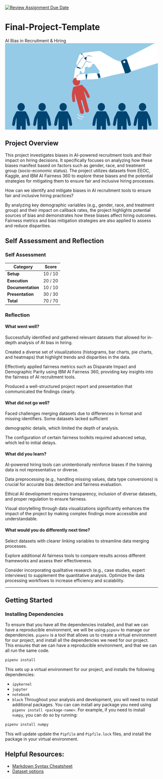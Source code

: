 [![Review Assignment Due Date](https://classroom.github.com/assets/deadline-readme-button-22041afd0340ce965d47ae6ef1cefeee28c7c493a6346c4f15d667ab976d596c.svg)](https://classroom.github.com/a/uFG8FNyr)
# Final-Project-Template
 AI Bias in Recruitment & Hiring 
 ![alt text](image.png)

## Project Overview
This project investigates biases in AI-powered recruitment tools and their impact on hiring decisions. It specifically focuses on analyzing how these biases manifest based on factors such as gender, race, and treatment group (socio-economic status). The project utilizes datasets from EEOC, Kaggle, and IBM AI Fairness 360 to explore these biases and the potential strategies for mitigating them to ensure fair and inclusive hiring processes.

How can we identify and mitigate biases in AI recruitment tools to ensure fair and inclusive hiring practices?

By analyzing key demographic variables (e.g., gender, race, and treatment group) and their impact on callback rates, the project highlights potential sources of bias and demonstrates how these biases affect hiring outcomes. Fairness metrics and bias mitigation strategies are also applied to assess and reduce disparities.

## Self Assessment and Reflection

<!-- Edit the following section with your self assessment and reflection -->

### Self Assessment
<!-- Replace the (...) with your score -->

| Category          | Score    |
| ----------------- | -------- |
| **Setup**         | 10 / 10 |
| **Execution**     | 20 / 20 |
| **Documentation** | 10 / 10 |
| **Presentation**  | 30 / 30 |
| **Total**         | 70 / 70 |

### Reflection
<!-- Edit the following section with your reflection .-->

#### What went well?
Successfully identified and gathered relevant datasets that allowed for in-depth analysis of AI bias in hiring.

Created a diverse set of visualizations (histograms, bar charts, pie charts, and heatmaps) that highlight trends and disparities in the data.

Effectively applied fairness metrics such as Disparate Impact and Demographic Parity using IBM AI Fairness 360, providing key insights into the fairness of AI recruitment tools.

Produced a well-structured project report and presentation that communicated the findings clearly.

#### What did not go well?
Faced challenges merging datasets due to differences in format and missing identifiers. Some datasets lacked sufficient 

demographic details, which limited the depth of analysis.

The configuration of certain fairness toolkits required advanced setup, which led to initial delays.

#### What did you learn?
AI-powered hiring tools can unintentionally reinforce biases if the training data is not representative or diverse.

Data preprocessing (e.g., handling missing values, data type conversions) is crucial for accurate bias detection and fairness evaluation.

Ethical AI development requires transparency, inclusion of diverse datasets, and proper regulation to ensure fairness.

Visual storytelling through data visualizations significantly enhances the impact of the project by making complex findings more 
accessible and understandable.

#### What would you do differently next time?
Select datasets with clearer linking variables to streamline data merging processes.

Explore additional AI fairness tools to compare results across different frameworks and assess their effectiveness.

Consider incorporating qualitative research (e.g., case studies, expert interviews) to supplement the quantitative analysis.
Optimize the data processing workflows to increase efficiency and scalability.

---

## Getting Started
### Installing Dependencies

To ensure that you have all the dependencies installed, and that we can have a reproducible environment, we will be using `pipenv` to manage our dependencies. `pipenv` is a tool that allows us to create a virtual environment for our project, and install all the dependencies we need for our project. This ensures that we can have a reproducible environment, and that we can all run the same code.

```bash
pipenv install
```

This sets up a virtual environment for our project, and installs the following dependencies:

- `ipykernel`
- `jupyter`
- `notebook`
- `black`
  Throughout your analysis and development, you will need to install additional packages. You can can install any package you need using `pipenv install <package-name>`. For example, if you need to install `numpy`, you can do so by running:

```bash
pipenv install numpy
```

This will update update the `Pipfile` and `Pipfile.lock` files, and install the package in your virtual environment.

## Helpful Resources:
* [Markdown Syntax Cheatsheet](https://docs.github.com/en/get-started/writing-on-github/getting-started-with-writing-and-formatting-on-github/basic-writing-and-formatting-syntax)
* [Dataset options](https://it4063c.github.io/guides/datasets)

